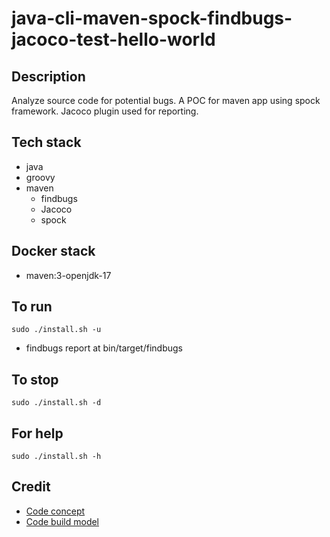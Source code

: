 # java-cli-maven-spock-findbugs-jacoco-test-hello-world

## Description
Analyze source code for potential bugs.
A POC for maven app using spock framework.
Jacoco plugin used for reporting.

## Tech stack
- java
- groovy
- maven
	- findbugs
  - Jacoco
  - spock

## Docker stack
- maven:3-openjdk-17

## To run
`sudo ./install.sh -u`
- findbugs report at bin/target/findbugs

## To stop
`sudo ./install.sh -d`

## For help
`sudo ./install.sh -h`

## Credit
- [Code concept](https://www.petrikainulainen.net/programming/testing/writing-unit-tests-with-spock-framework-creating-a-maven-project/)
- [Code build model](https://github.com/christoph-frick/spock-test-logging)
